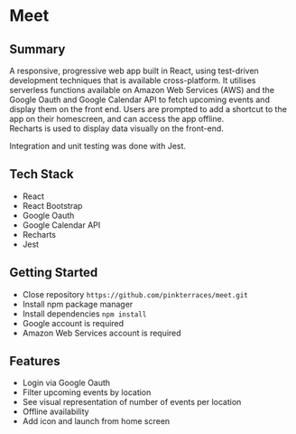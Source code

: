 # Meet

## Summary

A responsive, progressive web app built in React, using test-driven development techniques that is available cross-platform. 
It utilises serverless functions available on Amazon Web Services (AWS) and the Google Oauth and Google Calendar API to 
fetch upcoming events and display them on the front end.
Users are prompted to add a shortcut to the app on their homescreen, and can access the app offline.  
Recharts is used to display data visually on the front-end.

Integration and unit testing was done with Jest.

## Tech Stack

- React
- React Bootstrap
- Google Oauth
- Google Calendar API
- Recharts
- Jest

## Getting Started

- Close repository
`https://github.com/pinkterraces/meet.git`
- Install npm package manager
- Install dependencies
`npm install`
- Google account is required
- Amazon Web Services account is required

## Features
- Login via Google Oauth
- Filter upcoming events by location
- See visual representation of number of events per location
- Offline availability
- Add icon and launch from home screen

